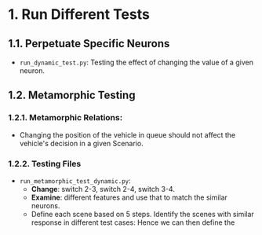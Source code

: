# 1. Run Different Tests
## 1.1. Perpetuate Specific Neurons
- `run_dynamic_test.py`: Testing the effect of changing the value of a given neuron. 

## 1.2. Metamorphic Testing
### 1.2.1. Metamorphic Relations:
- Changing the position of the vehicle in queue should not affect the vehicle's decision in a given Scenario.
### 1.2.2. Testing Files
- `run_metamorphic_test_dynamic.py`: 
    - **Change**: switch 2-3, switch 2-4, switch 3-4. 
    - **Examine**: different features and use that to match the similar neurons.
    - Define each scene based on 5 steps. Identify the scenes with similar response in different test cases: Hence we can then define the
    
